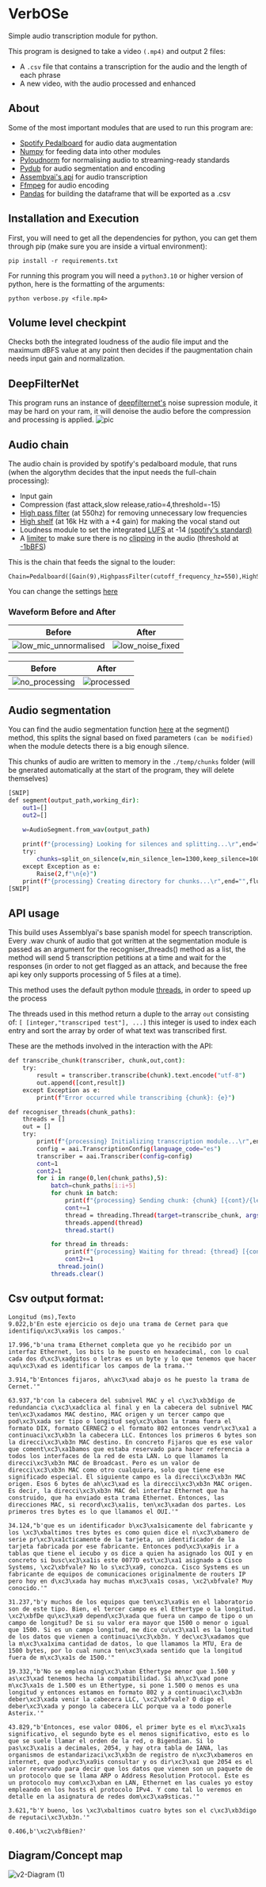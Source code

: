 # VerbOSe
Simple audio transcription module for python.

This program is designed to take a video ```(.mp4)``` and output 2 files:
+ A ```.csv``` file that contains a transcription for the audio and the length of each phrase
+ A new video, with the audio processed and enhanced
## About
Some of the most important modules that are used to run this program are:
+ [Spotify Pedalboard](https://engineering.atspotify.com/2021/09/introducing-pedalboard-spotifys-audio-effects-library-for-python/) for audio data augmentation
+ [Numpy](https://numpy.org/) for feeding data into other modules
+ [Pyloudnorm](https://github.com/csteinmetz1/pyloudnorm) for normalising audio to streaming-ready standards
+ [Pydub](https://github.com/jiaaro/pydub) for audio segmentation and encoding
+ [Assembyai's api](https://www.assemblyai.com/) for audio transcription
+ [Ffmpeg](https://kkroening.github.io/ffmpeg-python/) for audio encoding
+ [Pandas](https://pandas.pydata.org/) for building the dataframe that will be exported as a .csv
## Installation and Execution
First, you will need to get all the dependencies for python, you can get them through pip (make sure you are inside a virtual environment):
```
pip install -r requirements.txt
```
For running this program you will need a `python3.10` or higher version of python, here is the formatting of the arguments:
```
python verbose.py <file.mp4>
```
## Volume level checkpint
Checks both the integrated loudness of the audio file imput and the maximum dBFS value at any point then decides if the paugmentation chain needs input gain and normalization.
## DeepFilterNet
This program runs an instance of [deepfilternet's](https://github.com/Rikorose/DeepFilterNet) noise supression module, it may be hard on your ram, it will denoise the audio before the compression and processing is applied.
![pic](https://user-images.githubusercontent.com/16517898/225623209-a54fea75-ca00-404c-a394-c91d2d1146d2.svg)
## Audio chain
The audio chain is provided by spotify's pedalboard module, that runs (when the algorythm decides that the input needs the full-chain processing):
+ Input gain
+ Compression (fast attack,slow release,ratio=4,threshold=-15)
+ [High pass filter](https://en.wikipedia.org/wiki/High-pass_filter) (at 550hz) for removing unnecessary low frequencies 
+ [High shelf](https://www.recordingblogs.com/wiki/shelving-filter) (at 16k Hz with a +4 gain) for making the vocal stand out
+ Loudness module to set the integrated [LUFS](https://www.izotope.com/en/learn/what-are-lufs.html) at -14 [(spotify's standard)](https://support.spotify.com/es/artists/article/loudness-normalization/)
+ A [limiter](https://www.masteringbox.com/es/learn/audio-limiter) to make sure there is no [clipping](https://es.wikipedia.org/wiki/Clipping_(audio)) in the audio (threshold at [-1bBFS](https://es.wikipedia.org/wiki/DBFS))

This is the chain that feeds the signal to the louder:
```
Chain=Pedalboard([Gain(9),HighpassFilter(cutoff_frequency_hz=550),HighShelfFilter(cutoff_frequency_hz=16000,gain_db=+4),Compressor(threshold_db=-15,ratio=4,attack_ms=1,release_ms=10)])
```
You can change the settings [here](https://github.com/lvzrr/VerbOSe/blob/main/processing_chain.py)
### Waveform Before and After
Before            |  After
:-------------------------:|:-------------------------:
![low_mic_unnormalised](https://github.com/lvzrr/VerbOSe/assets/161524890/a6852ebe-9b01-4fef-b16c-02485c8fa606) | ![low_noise_fixed](https://github.com/lvzrr/VerbOSe/assets/161524890/9347efe7-1d30-4325-997e-be6e00120861)

Before            |  After
:-------------------------:|:-------------------------:
![no_processing](https://github.com/lvzrr/VerbOSe/assets/161524890/6220e718-ec36-4ecf-ac9f-37d004cba72c) | ![processed](https://github.com/lvzrr/VerbOSe/assets/161524890/5d0776cc-9060-4b72-89c1-61c9d77274ab)
## Audio segmentation
You can find the audio segmentation function [here](https://github.com/lvzrr/VerbOSe/blob/main/stt_methods.py) at the segment() method, this splits the signal based on fixed parameters `(can be modified)` when the module detects there is a big enough silence.

This chunks of audio are written to memory in the `./temp/chunks` folder (will be gnerated automatically at the start of the program, they will delete themselves)
```bash
[SNIP]
def segment(output_path,working_dir):
    out1=[]
    out2=[]

    w=AudioSegment.from_wav(output_path)
    
    print(f"{processing} Looking for silences and splitting...\r",end="",flush=True)
    try:
        chunks=split_on_silence(w,min_silence_len=1300,keep_silence=100,silence_thresh=-40,seek_step=1)
    except Exception as e:
        Raise(2,f"\n{e}")
    print(f"{processing} Creating directory for chunks...\r",end="",flush=True)
[SNIP]
```
## API usage
This build uses Assemblyai's base spanish model for speech transcription. Every .wav chunk of audio that got written at the segmentation module is passed as an argument for the recogniser_threads() method as a list, the method will send 5 transcription petitions at a time and wait for the responses (in order to not get flagged as an attack, and because the free api key only supports processing of 5 files at a time).

This method uses the default python module [threads](https://docs.python.org/3/library/threading.html), in order to speed up the process

The threads used in this method return a duple to the array `out` consisting of: `[ [integer,"transcriped test"], ...]` this integer is used to index each entry and sort the array by order of what text was transcribed first.

These are the methods involved in the interaction with the API:
```bash
def transcribe_chunk(transcriber, chunk,out,cont):
    try:
        result = transcriber.transcribe(chunk).text.encode("utf-8")
        out.append([cont,result])
    except Exception as e:
        print(f"Error occurred while transcribing {chunk}: {e}")

def recogniser_threads(chunk_paths):
    threads = []
    out = []
    try:
        print(f"{processing} Initializing transcription module...\r",end="",flush=True)
        config = aai.TranscriptionConfig(language_code="es")
        transcriber = aai.Transcriber(config=config)
        cont=1
        cont2=1
        for i in range(0,len(chunk_paths),5):
            batch=chunk_paths[i:i+5]
            for chunk in batch:
                print(f"{processing} Sending chunk: {chunk} [{cont}/{len(chunk_paths)}]\r",end="",flush=True)
                cont+=1
                thread = threading.Thread(target=transcribe_chunk, args=(transcriber, chunk,out,cont))
                threads.append(thread)
                thread.start()

            for thread in threads:
                print(f"{processing} Waiting for thread: {thread} [{cont2}/{len(chunk_paths)}]\r",end="",flush=True)
                cont2+=1
              thread.join()
            threads.clear()
```
## Csv output format:
```
Longitud (ms),Texto
9.022,b'En este ejercicio os dejo una trama de Cernet para que identifiqu\xc3\xa9is los campos.'

17.996,"b'una trama Ethernet completa que yo he recibido por un interfaz Ethernet, los bits lo he puesto en hexadecimal, con lo cual cada dos d\xc3\xadgitos o letras es un byte y lo que tenemos que hacer aqu\xc3\xad es identificar los campos de la trama.'"

3.914,"b'Entonces fijaros, ah\xc3\xad abajo os he puesto la trama de Cernet.'"

63.937,"b'con la cabecera del subnivel MAC y el c\xc3\xb3digo de redundancia c\xc3\xadclica al final y en la cabecera del subnivel MAC ten\xc3\xadamos MAC destino, MAC origen y un tercer campo que pod\xc3\xada ser tipo o longitud seg\xc3\xban la trama fuera el formato DIX, formato CERNEC2 o el formato 802 entonces vendr\xc3\xa1 a continuaci\xc3\xb3n la cabecera LLC. Entonces los primeros 6 bytes son la direcci\xc3\xb3n MAC destino. En concreto Fijaros que es ese valor que coment\xc3\xa1bamos que estaba reservado para hacer referencia a todos los interfaces de la red de esta LAN. Lo que llamamos la direcci\xc3\xb3n MAC de Broadcast. Pero es un valor de direcci\xc3\xb3n MAC como otro cualquiera, solo que tiene ese significado especial. El siguiente campo es la direcci\xc3\xb3n MAC origen. Esos 6 bytes de ah\xc3\xad es la direcci\xc3\xb3n MAC origen. Es decir, la direcci\xc3\xb3n MAC del interfaz Ethernet que ha construido, que ha enviado esta trama Ethernet. Entonces, las direcciones MAC, si record\xc3\xa1is, ten\xc3\xadan dos partes. Los primeros tres bytes es lo que llamamos el OUI.'"

34.124,"b'que es un identificador b\xc3\xa1sicamente del fabricante y los \xc3\xbaltimos tres bytes es como quien dice el n\xc3\xbamero de serie pr\xc3\xa1cticamente de la tarjeta, un identificador de la tarjeta fabricada por ese fabricante. Entonces pod\xc3\xa9is ir a tablas que tiene el iecubo y os dice a quien ha asignado los OUI y en concreto si busc\xc3\xa1is este 0077D est\xc3\xa1 asignado a Cisco Systems, \xc2\xbfvale? No lo s\xc3\xa9, conozca. Cisco Systems es un fabricante de equipos de comunicaciones originalmente de routers IP pero hoy en d\xc3\xada hay muchas m\xc3\xa1s cosas, \xc2\xbfvale? Muy conocido.'"

31.237,"b'y muchos de los equipos que ten\xc3\xa9is en el laboratorio son de este tipo. Bien, el tercer campo es el Ethertype o la longitud. \xc2\xbfDe qu\xc3\xa9 depend\xc3\xada que fuera un campo de tipo o un campo de longitud? De si su valor era mayor que 1500 o menor o igual que 1500. Si es un campo longitud, me dice cu\xc3\xa1l es la longitud de los datos que vienen a continuaci\xc3\xb3n. Y dec\xc3\xadamos que la m\xc3\xa1xima cantidad de datos, lo que llamamos la MTU, Era de 1500 bytes, por lo cual nunca ten\xc3\xada sentido que la longitud fuera de m\xc3\xa1s de 1500.'"

19.332,"b'No se emplea ning\xc3\xban Ethertype menor que 1.500 y as\xc3\xad tenemos hecha la compatibilidad. Si ah\xc3\xad pone m\xc3\xa1s de 1.500 es un Ethertype, si pone 1.500 o menos es una longitud y entonces estamos en formato 802 y a continuaci\xc3\xb3n deber\xc3\xada venir la cabecera LLC, \xc2\xbfvale? O digo el deber\xc3\xada y pongo la cabecera LLC porque va a todo ponerle Asterix.'"

43.829,"b'Entonces, ese valor 0806, el primer byte es el m\xc3\xa1s significativo, el segundo byte es el menos significativo, esto es lo que se suele llamar el orden de la red, o Bigendian. Si lo pas\xc3\xa1is a decimales, 2054, y hay otra tabla de IANA, las organismos de estandarizaci\xc3\xb3n de registro de n\xc3\xbameros en internet, que pod\xc3\xa9is consultar y os dir\xc3\xa1 que 2054 es el valor reservado para decir que los datos que vienen son un paquete de un protocolo que se llama ARP o Address Resolution Protocol. Este es un protocolo muy com\xc3\xban en LAN, Ethernet en las cuales yo estoy empleando en los hosts el protocolo IPv4. Y como tal lo veremos en detalle en la asignatura de redes dom\xc3\xa9sticas.'"

3.621,"b'Y bueno, los \xc3\xbaltimos cuatro bytes son el c\xc3\xb3digo de reputaci\xc3\xb3n.'"

0.406,b'\xc2\xbfBien?'
```
## Diagram/Concept map
![v2-Diagram (1)](https://github.com/lvzrr/VerbOSe/assets/161524890/a964d873-e9ff-43fe-8a8d-354445902a53)
